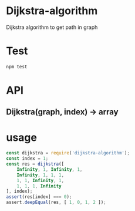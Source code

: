 # Dijkstra-algorithm
Dijkstra algorithm to get path in graph


# Test

```bash
npm test
```

# API

## Dijkstra(graph, index) -> array


# usage

```js
const dijkstra = require('dijkstra-algorithm');
const index = 1;
const res = dijkstra([
    Infinity, 1, Infinity, 1,
    Infinity, 1, 1, 1,
    1, 1, Infinity, 1,
    1, 1, 1, Infinity
], index);
assert(res[index] === 0);
assert.deepEqual(res, [ 1, 0, 1, 2 ]);
```